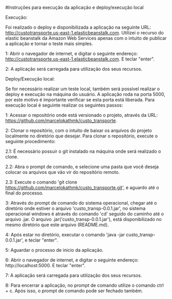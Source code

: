#Instruções para execução da aplicação e deploy/execução local

Execução:

Foi realizado o deploy e disponibilizada a aplicação na seguinte URL: http://custotransporte.us-east-1.elasticbeanstalk.com. 
Utilizei o recurso do elastic beanstalk da Amazon Web Services apenas com o intuito de publicar a aplicação e tornar o teste 
mais simples.

1: Abrir o navegador de internet, e digitar o seguinte endereço: http://custotransporte.us-east-1.elasticbeanstalk.com. E teclar "enter".

2: A aplicação será carregada para utilização dos seus recursos.

Deploy/Execução local:

Se for necessário realizar um teste local, também será possível realizar o deploy e execução na máquina do usuário. A aplicação roda
na porta 5000, por este motivo é importante verificar se esta porta está liberada. Para execução local é seguinte realizar os seguintes passos:

1: Acessar o repositório onde está versionado o projeto, através da URL: https://github.com/marcelokathmk/custo_transporte.

2: Clonar o repositório, com o intuito de baixar os arquivos do projeto localmente no diretório que desejar. Para clonar o repositório, execute o seguinte procedimento:

2.1: É necessário possuir o git instalado na máquina onde será realizado o clone.

2.2: Abra o prompt de comando, e selecione uma pasta que você deseja colocar os arquivos que vão vir do repositório remoto.

2.3: Execute o comando 'git clone https://github.com/marcelokathmk/custo_transporte.git', e aguardo até o final do processo.

3: Através do prompt de comando do sistema operacional, chegar até o diretório onde estiver o arquivo 'custo_transp-0.0.1.jar', no sistema operacional windows é através do comando 'cd' seguido do caminho até o arquivo .jar. O arquivo .jar('custo_transp-0.0.1.jar'), está disponibilizado no mesmo diretório que este arquivo (README.md).

4: Após estar no diretório, executar o comando 'java -jar custo_transp-0.0.1.jar', e teclar "enter".

5: Aguardar o processo de inicio da aplicação.

6: Abrir o navegador de internet, e digitar o seguinte endereço: http://localhost:5000. E teclar "enter".

7: A aplicação será carregada para utilização dos seus recursos.

8: Para encerrar a aplicação, no prompt de comando utilize o comando ctrl + c. Após isso, o prompt de comando pode ser fechado também.